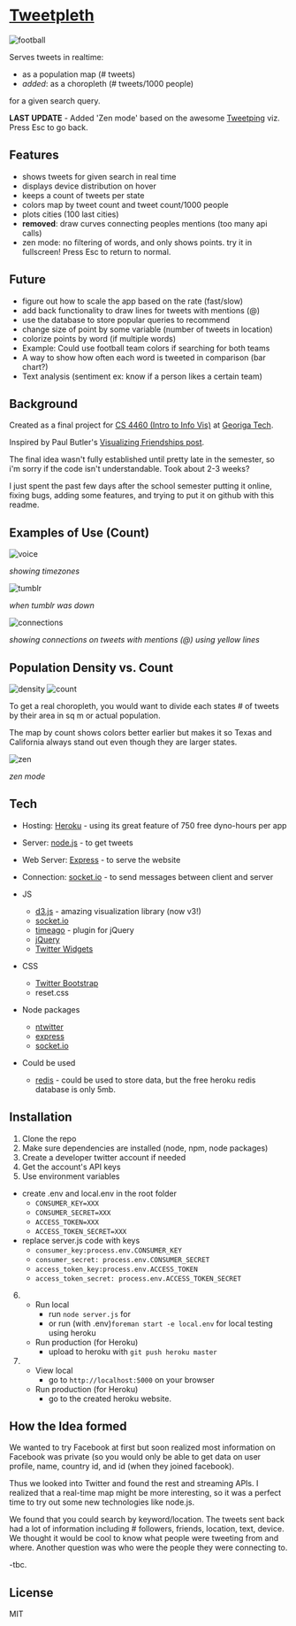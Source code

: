 [Tweetpleth]
=========

![football](http://i.imgur.com/eqPmeZ2.png)

Serves tweets in realtime:

  - as a population map (# tweets)
  - *added*: as a choropleth (# tweets/1000 people)

for a given search query.

**LAST UPDATE** - Added 'Zen mode' based on the awesome [Tweetping](http://tweetping.net/) viz. Press Esc to go back.

Features
-----------

* shows tweets for given search in real time
* displays device distribution on hover
* keeps a count of tweets per state
* colors map by tweet count and tweet count/1000 people
* plots cities (100 last cities)
* **removed**: draw curves connecting peoples mentions (too many api calls)
* zen mode: no filtering of words, and only shows points. try it in fullscreen! Press Esc to return to normal.

Future
-----------

* figure out how to scale the app based on the rate (fast/slow)
* add back functionality to draw lines for tweets with mentions (@)
* use the database to store popular queries to recommend
* change size of point by some variable (number of tweets in location)
* colorize points by word (if multiple words)
 * Example: Could use football team colors if searching for both teams
* A way to show how often each word is tweeted in comparison (bar chart?)
 * Text analysis (sentiment ex: know if a person likes a certain team)

Background
-----------
Created as a final project for [CS 4460 (Intro to Info Vis)] at [Georiga Tech].

Inspired by Paul Butler's [Visualizing Friendships post](http://on.fb.me/hy6dmb).

The final idea wasn't fully established until pretty late in the semester, so i'm sorry if the code isn't understandable. Took about 2-3 weeks?

I just spent the past few days after the school semester putting it online, fixing bugs, adding some features, and trying to put it on github with this readme.

Examples of Use (Count)
-----------

![voice](http://i.imgur.com/1459q.png)

*showing timezones*

![tumblr](http://i.imgur.com/yd148.png)

*when tumblr was down*

![connections](http://i.imgur.com/seOML.png)

*showing connections on tweets with mentions (@) using yellow lines*

Population Density vs. Count
-
![density](http://i.imgur.com/SvCgGdE.png)
![count](http://i.imgur.com/v35rdSk.png)

To get a real choropleth, you would want to divide each states # of tweets by their area in sq m or actual population.

The map by count shows colors better earlier but makes it so Texas and California always stand out even though they are larger states.

![zen](http://i.imgur.com/MgMUmcQ.png)

*zen mode*

Tech
-----------

* Hosting: [Heroku] - using its great feature of 750 free dyno-hours per app
* Server: [node.js] - to get tweets
* Web Server: [Express] - to serve the website
* Connection: [socket.io] - to send messages between client and server

* JS
    * [d3.js] - amazing visualization library (now v3!)
    * [socket.io]
    * [timeago] - plugin for jQuery
    - [jQuery]
    - [Twitter Widgets]
* CSS
    - [Twitter Bootstrap]
    - reset.css
* Node packages
    - [ntwitter]
    - [express]
    - [socket.io]
* Could be used
    - [redis] - could be used to store data, but the free heroku redis database is only 5mb.

Installation
--------------

1. Clone the repo
2. Make sure dependencies are installed (node, npm, node packages)
3. Create a developer twitter account if needed
4. Get the account's API keys
5. Use environment variables
 - create .env and local.env in the root folder
     - `CONSUMER_KEY=XXX`
     - `CONSUMER_SECRET=XXX`
     - `ACCESS_TOKEN=XXX`
     - `ACCESS_TOKEN_SECRET=XXX`
 - replace server.js code with keys
     - `consumer_key:process.env.CONSUMER_KEY`
     - `consumer_secret: process.env.CONSUMER_SECRET`
     - `access_token_key:process.env.ACCESS_TOKEN`
     - `access_token_secret: process.env.ACCESS_TOKEN_SECRET`
6.  - Run local
        -  run `node server.js` for
        - or run (with .env)`foreman start -e local.env` for local testing using heroku
    - Run production (for Heroku)
        - upload to heroku with `git push heroku master`
7.  - View local
        - go to `http://localhost:5000` on your browser
    - Run production (for Heroku)
        - go to the created heroku website.

How the Idea formed
--------------

We wanted to try Facebook at first but soon realized most information on Facebook was private (so you would only be able to get data on user profile, name, country id, and id (when they joined facebook).

Thus we looked into Twitter and found the rest and streaming APIs. I realized that a real-time map might be more interesting, so it was a perfect time to try out some new technologies like node.js.

We found that you could search by keyword/location. The tweets sent back had a lot of information including # followers, friends, location, text, device. We thought it would be cool to know what people were tweeting from and where. Another question was who were the people they were connecting to.

-tbc.

License
-

MIT

  [node.js]: http://nodejs.org
  [Twitter Bootstrap]: http://twitter.github.com/bootstrap/
  [jQuery]: http://jquery.com
  [express]: http://expressjs.com
  [timeago]: http://timeago.yarp.com/
  [socket.io]: http://socket.io/
  [d3.js]: http://d3js.org/
  [redis]: http://redis.io/
  [Twitter Widgets]: https://twitter.com/about/resources/buttons#tweet
  [ntwitter]: https://github.com/AvianFlu/ntwitter
  [Tweetpleth]: http://tweetpleth.herokuapp.com
  [Heroku]: http://heroku.com
  [CS 4460 (Intro to Info Vis)]: http://cs4460infovis.wordpress.com/
  [Georiga Tech]: http://www.gatech.edu/
